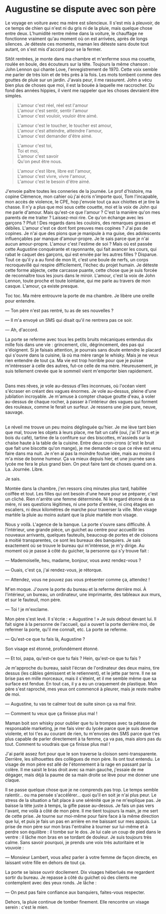 # Augustine se dispute avec son père

Le voyage en voiture avec ma mère est silencieux.
Il s'est mis à pleuvoir, de ce temps de chien qui n'est ni du gris ni de la pluie, mais quelque chose entre deux.
L'humidité rentre même dans la voiture, le chauffage ne fonctionne vraiment qu'au moment où on est arrivées, après de longs silences.
Je déteste ces moments, maman les déteste sans doute tout autant, on s'est mis d'accord pour se la fermer.

Sitôt rentrées, je monte dans ma chambre et m'enferme sous ma couette, roulée en boule, des écouteurs sur la tête. Toujours la même chanson : John Lennon qui chante Love, l'enregistrement de 1970. Cette voix semble me parler de très loin et de très près à la fois. Les mots tombent comme des gouttes de pluie sur un jardin. J'avais peur, il me rassurent. John a vécu bien plus de choses que moi, il est la bouée à laquelle me raccrocher. Du fond des années hippies, il vient me rappeler que les choses devraient être simples.

> L'amour c'est réel, réel est l'amour  
L'amour c'est sentir, sentir l'amour  
L'amour c'est vouloir, vouloir être aimé.

> L'amour c'est le toucher, le toucher est amour,  
L'amour c'est atteindre, atteindre l'amour,  
L'amour c'est demander d'être aimé.

> L'amour c'est toi,  
Toi et moi,  
L'amour c'est savoir  
Qu'on peut être nous.

> L'amour c'est libre, libre est l'amour,  
L'amour c'est vivre, vivre l'amour,  
L'amour c'est le besoin d'être aimé.

J'envoie paître toutes les conneries de la journée.
Le prof d'histoire, ma copine Clémence, mon cahier où j'ai écris n'importe quoi, Tom l'incapable, mon accès de violence, le CPE, hop j'envoie tout ça aux chiottes et je tire la chasse.
Il n'y a plus que moi sous cette couette, moi et la voix de John qui me parle d'amour.
Mais qu'est-ce que l'amour ?
C'est la manière qu'on mes parents de me traiter ?
Laissez-moi rire.
Ce qu'on échange avec les garçons ? Pfuit !
Des regards dans les couloirs, des remarques grasses et débiles.
L'amour c'est ce dont font preuves mes copines ?
J'ai pas de copines.
Je n'ai que des pions que je manipule à ma guise, des adolescents influençables par manque d'amour-propre.
Je le sais parce que je n'ai aucun amour-propre.
L'amour c'est l'estime de soi ?
Mais où est passée cette Augustine conquérante et rayonnante, qui fait avancer les cours, qui rabat le caquet des garçons, qui est enviée par les autres filles ?
Disparue.
Tout ce qu'il y a au fond de mon lit, c'est une boule de nerfs, un corps recroquevillé qui respire difficilement, l'échec du projet humain.
Je déteste cette forme abjecte, cette carcasse puante, cette chose que je suis forcée de reconnaître tous les jours dans le miroir.
L'amour, c'est la voix de John Lennon, toute proche et toute lointaine, qui me parle au travers de mon casque.
L'amour, ça existe presque.

Toc toc. Ma mère entrouvre la porte de ma chambre.
Je libère une oreille pour entendre.

— Ton père n'est pas rentré, tu as de ses nouvelles ?

— Il m'a envoyé un SMS qui disait qu'il ne rentrera pas ce soir.

— Ah, d'accord.

La porte se referme avec tous les petits bruits mécaniques entendus dix mille fois dans une vie : grincement, clic, dégrincement, des pas qui s'éloignent.
Si je faisais attention, je pourrais sans doute entendre le placard qui s'ouvre dans la cuisine, là où ma mère range le whisky.
Mais je ne veux rien entendre de tout ça.
Ma vie est trop horrible pour que je puisse m'intéresser à celle des autres, fut-ce celle de ma mère.
Heureusement, je suis tellement crevée que le sommeil vient m'emporter bien rapidement.<br /><br />

Dans mes rêves, je vole au-dessus d'îles inconnues, où l'océan vient s'écraser en créant des vagues énormes.
Je vole au-dessus, pleine d'une jubilation incroyable.
Je m'amuse à compter chaque goutte d'eau, à voler au-dessus de chaque rocher, à passer à l'intérieur des vagues qui forment des rouleaux, comme le ferait un surfeur.
Je ressens une joie pure, neuve, sauvage.<br /><br />

Le réveil me trouve un peu moins déglinguée qu'hier.
Je me lève tant bien que mal, trouve les objets à leurs place, me fait un café (oui, j'ai 17 ans et je bois du café), tartine de la confiture sur des biscottes, m'assieds sur la chaise haute à la table de la cuisine.
Entre deux cron-crons (c'est le bruit que fait une biscotte qu'on mange), je me demande ce que ce rêve est venu faire dans ma nuit.
Je n'en ai pas la moindre foutue idée, mais au moins il m'a mise de bonne humeur.
Ça va mieux depuis hier, et une journée sans lycée me fera le plus grand bien.
On peut faire tant de choses quand on a. La. Journée. Libre.

Je sais.

Montée dans la chambre, j'en ressors cinq minutes plus tard, habillée coiffée et tout.
Les filles qui ont besoin d'une heure pour se préparer, c'est un cliché.
Rien n'arrête une femme déterminée.
Ni le regard étonné de sa mère, ni ses questions légitimes, ni une porte d'entrée, ni cinq étages en escaliers, ni deux kilomètres de marche pour traverser la ville.
Mon visage martèle la pluie au moins autant que la pluie martèle mon visage.

Nous y voilà.
L'agence de la banque.
La porte s'ouvre sans difficulté.
À l'intérieur, une grande pièce, un guichet au centre pour accueillir les nouveaux arrivants, quelques fauteuils, beaucoup de portes et de cloisons à moitié transparentes, ce sont les bureaux des banquiers.
Je sais exactement où se trouve le bureau qui m'intéresse, je m'y dirige.
Au moment où je passe à côté du guicher, la personne qui s'y trouve fait :

— Mademoiselle, heu, madame, bonjour, vous avez rendez-vous ?

— Ouais, c'est ça, j'ai rendez-vous, je rétorque.

— Attendez, vous ne pouvez pas vous présenter comme ça, attendez !

M'en moque.
J'ouvre la porte du bureau et la referme derrière moi.
À l'intérieur, un bureau, un ordinateur, une imprimante, des tableaux aux murs, et sur le fauteuil, mon père.

— Toi ! je m'exclame.

Mon père s'est levé.
Il s'écrie : « Augustine ! »
Je suis debout devant lui.
Il fait signe à la personne de l'accueil, qui a ouvert la porte derrière moi, de refermer la porte, qu'il me connaît, etc.
La porte se referme.

— Qu'est-ce que tu fais là, Augustine ?

Son visage est étonné, profondément étonné.

— Et toi, papa, qu'est-ce que tu fais ? Hein, qu'est-ce que tu fais ?

Je m'approche du bureau, saisit l'écran de l'ordinateur des deux mains, tire dessus (les câbles gémissent et le retiennent), et le jette par terre.
Il ne se brise pas en mille morceaux, mais il s'éteint, et il me semble même que sa surface est fendue.
En tout cas, il y a eu un craquement de plastique.
Mon père s'est raproché, mes yeux ont commencé à pleurer, mais je reste maître de moi.

— Augustine, tu vas te calmer tout de suite sinon ça va mal finir.

— Comment tu veux que ça finisse plus mal !

Maman boit son whisky pour oublier que tu la trompes avec ta pétasse de responsable marketing, je me fais virer du lycée parce que je suis devenue violente, et toi t'es au courant de rien, tu m'envoies des SMS parce que t'es plus capable de parler directement à ta femme, ça va pas, mais alors pas du tout.
Comment tu voudrais que ça finisse plus mal !

J'ai parlé assez fort pour que le son traverse la cloison semi-transparente.
Derrière, les silhouettes des collègues de mon père.
Ils ont tout entendu.
Le visage de mon père est allé de l'étonnement à la rage en passant par la colère.
Il me saisit le bras droit avec sa main gauche, j'essaie de me dégager, mais déjà la paume de sa main droite se lève pour me donner une claque.

Il se passe quelque chose que je ne comprends pas trop.
Le temps semble ralentir... ou ma pensée s'accélérer... quoi qu'il en soit je n'ai plus peur.
Le stress de la situation a fait place à une sérénité que je ne m'explique pas.
Je baisse la tête juste à temps, la gifle passe au-dessus.
Je fais un pas vers l'avant, me voilà à côté de mon père.
Il me tient toujours la main, je me sert de cette prise.
Je tourne sur moi-même pour faire face à la même direction que lui, et puis je fais un pas en arrière en me baissant sur mes appuis.
La prise de mon père sur mon bras l'entraîne à tourner sur lui-même et à perdre son équilibre : il tombe sur le dos.
Je lui cale un coup de pied dans le ventre : il lâche mon bras en se tordant de douleur.
Je suis toujours très calme.
Sans savoir pourquoi, je prends une voix très autoritaire et le vouvoie :

— Monsieur Lambert, vous allez parler à votre femme de façon directe, en laissant votre fille en dehors de tout ça.

La porte se laisse ouvrir docilement.
Dix visages héberlués me regardent sortir du bureau.
Je repasse à côté du guichet où des clients me contemplent avec des yeux ronds.
Je lâche :

— On peut pas faire confiance aux banquiers, faites-vous respecter.

Dehors, la pluie continue de tomber finement.
Elle rencontre un visage serein : c'est le mien.

